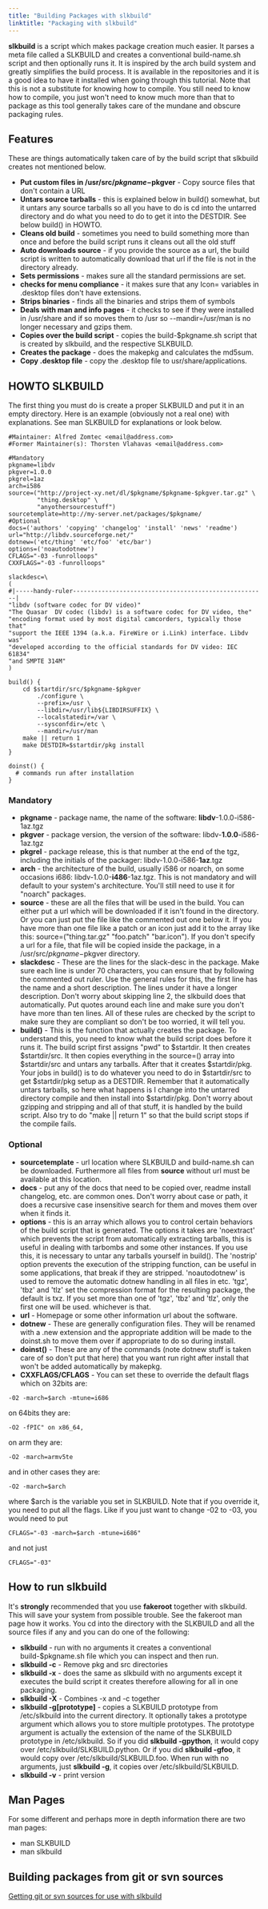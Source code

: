 ```yaml
---
title: "Building Packages with slkbuild"
linktitle: "Packaging with slkbuild"
---
```


**slkbuild** is a script which makes package creation much easier. It parses a
meta file called a SLKBUILD and creates a conventional build-name.sh script and
then optionally runs it. It is inspired by the arch build system and greatly
simplifies the build process. It is available in the repositories and it is a
good idea to have it installed when going through this tutorial. Note that this
is not a substitute for knowing how to compile. You still need to know how to
compile, you just won't need to know much more than that to package as this
tool generally takes care of the mundane and obscure packaging rules.

## Features 

These are things automatically taken care of by the build script that slkbuild creates not mentioned below.

* **Put custom files in /usr/src/$pkgname-$pkgver** - Copy source files that
don't contain a URL
* **Untars source tarballs** - this is explained below in build() somewhat, but
it untars any source tarballs so all you have to do is cd into the untarred
directory and do what you need to do to get it into the DESTDIR. See below
build() in HOWTO.
* **Cleans old build** - sometimes you need to build something more than once
and before the build script runs it cleans out all the old stuff
* **Auto downloads source** - if you provide the source as a url, the build
script is written to automatically download that url if the file is not in the
directory already.
* **Sets permissions** - makes sure all the standard permissions are set.
* **checks for menu compliance** - it makes sure that any Icon= variables in
.desktop files don't have extensions.
* **Strips binaries** - finds all the binaries and strips them of symbols
* **Deals with man and info pages** - it checks to see if they were installed
in /usr/share and if so moves them to /usr so --mandir=/usr/man is no longer
necessary and gzips them.
* **Copies over the build script** - copies the build-$pkgname.sh script that
is created by slkbuild, and the respective SLKBUILD.
* **Creates the package** - does the makepkg and calculates the md5sum.
* **Copy .desktop file** - copy the .desktop file to usr/share/applications.

## HOWTO SLKBUILD 

The first thing you must do is create a proper SLKBUILD and put it in an empty directory. Here is an example (obviously not a real one) with explanations. See man SLKBUILD for explanations or look below.

```
#Maintainer: Alfred Zomtec <email@address.com>
#Former Maintainer(s): Thorsten Vlahavas <email@address.com>

#Mandatory
pkgname=libdv
pkgver=1.0.0
pkgrel=1az
arch=i586
source=("http://project-xy.net/dl/$pkgname/$pkgname-$pkgver.tar.gz" \
        "thing.desktop" \
        "anyothersourcestuff")
sourcetemplate=http://my-server.net/packages/$pkgname/
#Optional
docs=('authors' 'copying' 'changelog' 'install' 'news' 'readme')
url="http://libdv.sourceforge.net/"
dotnew=('etc/thing' 'etc/foo' 'etc/bar')
options=('noautodotnew')
CFLAGS="-03 -funrolloops"
CXXFLAGS="-03 -funrolloops"

slackdesc=\
(
#|-----handy-ruler------------------------------------------------------|
"libdv (software codec for DV video)"
"The Quasar  DV codec (libdv) is a software codec for DV video, the"
"encoding format used by most digital camcorders, typically those that"
"support the IEEE 1394 (a.k.a. FireWire or i.Link) interface. Libdv was"
"developed according to the official standards for DV video: IEC 61834"
"and SMPTE 314M"
)

build() {
	cd $startdir/src/$pkgname-$pkgver
		./configure \
		--prefix=/usr \
		--libdir=/usr/lib${LIBDIRSUFFIX} \
		--localstatedir=/var \
		--sysconfdir=/etc \
		--mandir=/usr/man
	make || return 1
	make DESTDIR=$startdir/pkg install
}

doinst() {
  # commands run after installation
}
```

### Mandatory 

* **pkgname** - package name, the name of the software:
**libdv**-1.0.0-i586-1az.tgz
* **pkgver** - package version, the version of the software:
libdv-**1.0.0**-i586-1az.tgz
* **pkgrel** - package release, this is that number at the end of the tgz,
including the initials of the packager: libdv-1.0.0-i586-**1az**.tgz
* **arch** - the architecture of the build, usually i586 or noarch, on some
occasions i686: libdv-1.0.0-**i486**-1az.tgz. This
is not mandatory and will default to your system's architecture. You'll still
need to use it for "noarch" packages.
* **source** - these are all the files that will be used in the build. You can
either put a url which will be downloaded if it isn't found in the directory.
Or you can just put the file like the commented out one below it. If you have
more than one file like a patch or an icon just add it to the array like this:
source=("thing.tar.gz" "foo.patch" "bar.icon"). If you don't specify a url for
a file, that file will be copied inside the package, in a
/usr/src/$pkgname-$pkgver directory.
* **slackdesc** - These are the lines for the slack-desc in the package. Make
sure each line is under 70 characters, you can ensure that by following the
commented out ruler. Use the general rules for this, the first line has the
name and a short description. The lines under it have a longer description.
Don't worry about skipping line 2, the slkbuild does that automatically. Put
quotes around each line and make sure you don't have more than ten lines. All
of these rules are checked by the script to make sure they are compliant so
don't be too worried, it will tell you.
* **build()** - This is the function that actually creates the package. To
understand this, you need to know what the build script does before it runs it.
The build script first assigns "pwd" to $startdir. It then creates
$startdir/src. It then copies everything in the source=() array into
$startdir/src and untars any tarballs. After that it creates $startdir/pkg.
Your jobs in build() is to do whatever you need to do in $startdir/src to get
$startdir/pkg setup as a DESTDIR.  Remember that it automatically untars
tarballs, so here what happens is I change into the untarred directory compile
and then install into $startdir/pkg. Don't worry about gzipping and stripping
and all of that stuff, it is handled by the build script. Also try to do "make
|| return 1" so that the build script stops if the compile fails.

### Optional 

* **sourcetemplate** - url location where SLKBUILD and build-name.sh can be
downloaded. Furthermore all files from __source__ without url must be available
at this location.
* **docs** - put any of the docs that need to be copied over, readme install
changelog, etc. are common ones. Don't worry about case or path, it does a
recursive case insensitive search for them and moves them over when it finds
it.
* **options** - this is an array which allows you to control certain behaviors
of the build script that is generated. The options it takes are 'noextract'
which prevents the script from automatically extracting tarballs, this is
useful in dealing with tarbombs and some other instances. If you use this, it
is necessary to untar any tarballs yourself in build(). The 'nostrip' option
prevents the execution of the stripping function, can be useful in some
applications, that break if they are stripped. 'noautodotnew' is used to remove
the automatic dotnew handling in all files in etc. 'tgz', 'tbz' and 'tlz' set
the compression format for the resulting package, the default is txz. If you
set more than one of 'tgz', 'tbz' and 'tlz',  only the first one will be used.
whichever is that.
* **url** - Homepage or some other information url about the software.
* **dotnew** - These are generally configuration files. They will be renamed
with a .new extension and the appropriate addition will be made to the
doinst.sh to move them over if appropriate to do so during install.
* **doinst()** - These are any of the commands (note dotnew stuff is taken care
of so don't put that here) that you want run right after install that won't be
added automatically by makepkg.
* **CXXFLAGS/CFLAGS** - You can set these to override the default flags which
on 32bits are:
```
-02 -march=$arch -mtune=i686
```
on 64bits they are:
```
-O2 -fPIC" on x86_64,
```
on arm they are:
```
-O2 -march=armv5te
```
and in other cases they are:
```
-O2 -march=$arch
```
where $arch is the variable you set in SLKBUILD. Note that if you override it, you need to
put all the flags. Like if you just want to change -02 to -03, you would need
to put
```
CFLAGS="-03 -march=$arch -mtune=i686"
```
and not just
```
CFLAGS="-03"
```

## How to run slkbuild 

It's **strongly** recommended that you use __fakeroot__ together with slkbuild.
This will save your system from possible trouble. See the fakeroot man page how
it works. You cd into the directory with the SLKBUILD and all the source files
if any and you can do one of the following:

* **slkbuild** - run with no arguments it creates a conventional
build-$pkgname.sh file which you can inspect and then run.
* **slkbuild -c** - Remove pkg and src directories
* **slkbuild -x** - does the same as slkbuild with no arguments except it
executes the build script it creates therefore allowing for all in one
packaging.
* **slkbuild -X** - Combines -x and -c together
* **slkbuild -g[prototype]** - copies a SLKBUILD prototype from /etc/slkbuild
into the current directory. It optionally takes a prototype argument which
allows you to store multiple prototypes. The prototype argument is actually the
extension of the name of the SLKBUILD prototype in /etc/slkbuild. So if you did
**slkbuild -gpython**, it would copy over /etc/slkbuild/SLKBUILD.python. Or if
you did **slkbuild -gfoo**, it would copy over /etc/slkbuild/SLKBUILD.foo. When
run with no arguments, just **slkbuild -g**, it copies over
/etc/slkbuild/SLKBUILD.
* **slkbuild -v** - print version

## Man Pages 

For some different and perhaps more in depth information there are two man pages:
* man SLKBUILD
* man slkbuild

## Building packages from git or svn sources 

[Getting git or svn sources for use with slkbuild](/dev/packaging/git-svn-sources-with-slkbuild/)

